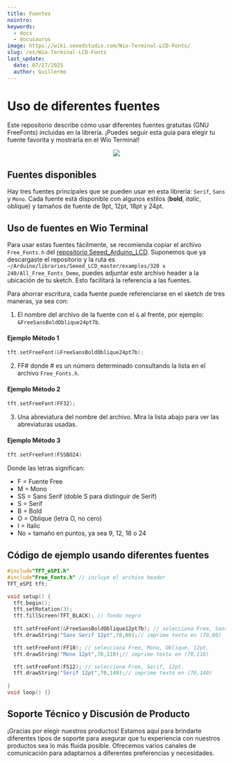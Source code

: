 ```yaml
---
title: Fuentes
nointro:
keywords:
  - docs
  - docusaurus
image: https://wiki.seeedstudio.com/Wio-Terminal-LCD-Fonts/
slug: /es/Wio-Terminal-LCD-Fonts
last_update:
  date: 07/27/2025
  author: Guillermo
---
```

# Uso de diferentes fuentes

Este repositorio describe cómo usar diferentes fuentes gratuitas (GNU FreeFonts) incluidas en la librería. ¡Puedes seguir esta guía para elegir tu fuente favorita y mostrarla en el Wio Terminal!

<div align="center"><img src="https://files.seeedstudio.com/wiki/Wio-Terminal/img/WechatIMG2309.jpeg.jpg" /></div>

## Fuentes disponibles

Hay tres fuentes principales que se pueden usar en esta librería: `Serif`, `Sans` y `Mono`. Cada fuente está disponible con algunos estilos (**bold**, *italic*, oblique) y tamaños de fuente de 9pt, 12pt, 18pt y 24pt.

## Uso de fuentes en Wio Terminal

Para usar estas fuentes fácilmente, se recomienda copiar el archivo `Free_Fonts.h` del [repositorio Seeed_Arduino_LCD](https://wiki.seeedstudio.com/Wio-Terminal-LCD-Overview/#installing-the-tft-lcd-library-separately). Suponemos que ya descargaste el repositorio y la ruta es `~/Arduino/libraries/Seeed_LCD_master/examples/320 x 240/All_Free_Fonts_Demo`, puedes adjuntar este archivo header a la ubicación de tu sketch. Esto facilitará la referencia a las fuentes.

Para ahorrar escritura, cada fuente puede referenciarse en el sketch de tres maneras, ya sea con:

1. El nombre del archivo de la fuente con el `&` al frente, por ejemplo: `&FreeSansBoldOblique24pt7b`.

#### Ejemplo Método 1

```cpp
tft.setFreeFont(&FreeSansBoldOblique24pt7b);
```

2. FF# donde # es un número determinado consultando la lista en el archivo `Free_Fonts.h`.

#### Ejemplo Método 2

```cpp
tft.setFreeFont(FF32);
```

3. Una abreviatura del nombre del archivo. Mira la lista abajo para ver las abreviaturas usadas.

#### Ejemplo Método 3

```cpp
tft.setFreeFont(FSSBO24)
```

Donde las letras significan:

* F = Fuente Free
* M = Mono
* SS = Sans Serif (doble S para distinguir de Serif)
* S = Serif
* B = Bold
* O = Oblique (letra O, no cero)
* I = Italic
* No = tamaño en puntos, ya sea 9, 12, 18 o 24

## Código de ejemplo usando diferentes fuentes

```cpp
#include"TFT_eSPI.h"
#include"Free_Fonts.h" // incluye el archivo header
TFT_eSPI tft;

void setup() {
  tft.begin();
  tft.setRotation(3);
  tft.fillScreen(TFT_BLACK); // fondo negro
  
  tft.setFreeFont(&FreeSansBoldOblique12pt7b); // selecciona Free, Sans, Bold, Oblique, 12pt.
  tft.drawString("Sans Serif 12pt",70,80);// imprime texto en (70,80)

  tft.setFreeFont(FF10); // selecciona Free, Mono, Oblique, 12pt.
  tft.drawString("Mono 12pt",70,110);// imprime texto en (70,110)

  tft.setFreeFont(FS12); // selecciona Free, Serif, 12pt.
  tft.drawString("Serif 12pt",70,140);// imprime texto en (70,140)
  
}
void loop() {}
```

## Soporte Técnico y Discusión de Producto

¡Gracias por elegir nuestros productos! Estamos aquí para brindarte diferentes tipos de soporte para asegurar que tu experiencia con nuestros productos sea lo más fluida posible. Ofrecemos varios canales de comunicación para adaptarnos a diferentes preferencias y necesidades.

<div class="button_tech_support_container">
<a href="https://forum.seeedstudio.com/" class="button_forum"></a> 
<a href="https://www.seeedstudio.com/contacts" class="button_email"></a>
</div>

<div class="button_tech_support_container">
<a href="https://discord.gg/eWkprNDMU7" class="button_discord"></a> 
<a href="https://github.com/Seeed-Studio/wiki-documents/discussions/69" class="button_discussion"></a>
</div>
